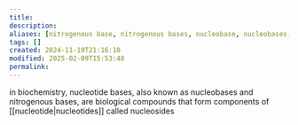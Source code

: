 ```yaml
---
title: 
description: 
aliases: [nitrogenous base, nitrogenous bases, nucleobase, nucleobases, nucleotide base]
tags: []
created: 2024-11-19T21:16:10
modified: 2025-02-09T15:53:48
permalink:
---
```


in biochemistry, nucleotide bases,
also known as nucleobases and nitrogenous bases,
are biological compounds that form components of [[nucleotide|nucleotides]] called nucleosides
